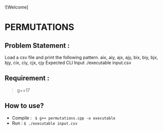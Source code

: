 ![Welcome]
# PERMUTATIONS

## Problem Statement :
  Load a csv file and print the following pattern. 
  aix, aiy, ajx, ajy, bix, biy, bjx, bjy, cix, ciy, cjx, cjy Expected CLI Input
  ./executable input.csv
  
## Requirement : 
> g++17

## How to use?
 - Compile :
 ``` $ g++ permutations.cpp -o executable```
 - Run : 
 ``` $ ./executable input.csv ```
 
